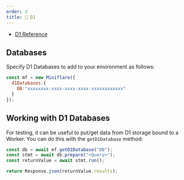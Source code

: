 ```yaml
---
order: 3
title: 💾 D1
---
```


- [D1 Reference](/d1/)

## Databases

Specify D1 Databases to add to your environment as follows:

```js
const mf = new Miniflare({
  d1Databases:{
    DB:"xxxxxxxx-xxxx-xxxx-xxxx-xxxxxxxxxxxx"
  }
});
```

## Working with D1 Databases

For testing, it can be useful to put/get data from D1 storage
bound to a Worker. You can do this with the `getD1Database` method:

```js
const db = await mf.getD1Database("DB");
const stmt = await db.prepare("<Query>");
const returnValue = await stmt.run();

return Response.json(returnValue.results);
```
